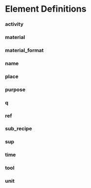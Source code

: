 
# Element Definitions

### activity

### material

### material_format

### name

### place

### purpose

### q

### ref

### sub_recipe

### sup

### time

### tool

### unit
